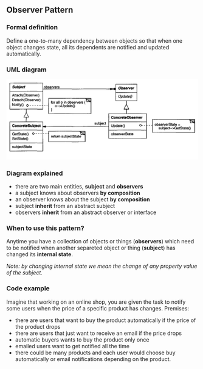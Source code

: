 ## Observer Pattern

### Formal definition
 
Define a one-to-many dependency between objects so that when one object changes state, all its dependents are notified and updated automatically.


### UML diagram

![Source book: Design Patters, Elements of Reusable Object-Oriented Software](https://github.com/osotorrio/designpatterns/blob/master/GangOfFour.Patterns/Structural/Observer/img/uml_diagram.PNG)


### Diagram explained
- there are two main entities, **subject** and **observers**
- a subject knows about observers **by composition**
- an observer knows about the subject **by composition**
- subject **inherit** from an abstract subject
- observers **inherit** from an abstract observer or interface


### When to use this pattern?

Anytime you have a collection of objects or things (**observers**) which need to be notified when another separeted object or thing (**subject**) has changed its **internal state**. 

*Note: by changing internal state we mean the change of any property value of the subject.*


### Code example

Imagine that working on an online shop, you are given the task to notify some users when the price of a specific product has changes. Premises:

- there are users that want to buy the product automatically if the price of the product drops
- there are users that just want to receive an email if the price drops
- automatic buyers wants to buy the product only once
- emailed users want to get notified all the time
- there could be many products and each user would choose buy automatically or email notifications depending on the product.
